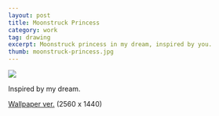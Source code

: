 ```yaml
---
layout: post
title: Moonstruck Princess
category: work
tag: drawing
excerpt: Moonstruck princess in my dream, inspired by you.
thumb: moonstruck-princess.jpg
---
```



<div class=txt>
  <p><img src="{{ site.file }}/moonstruck-princess.jpg"></p>

  <p>Inspired by my dream.</p>

  <p class=download><a href="{{ site.file }}/moonstruck-princess-wallpaper.png">Wallpaper ver.</a> (2560 x 1440)</p>
</div>